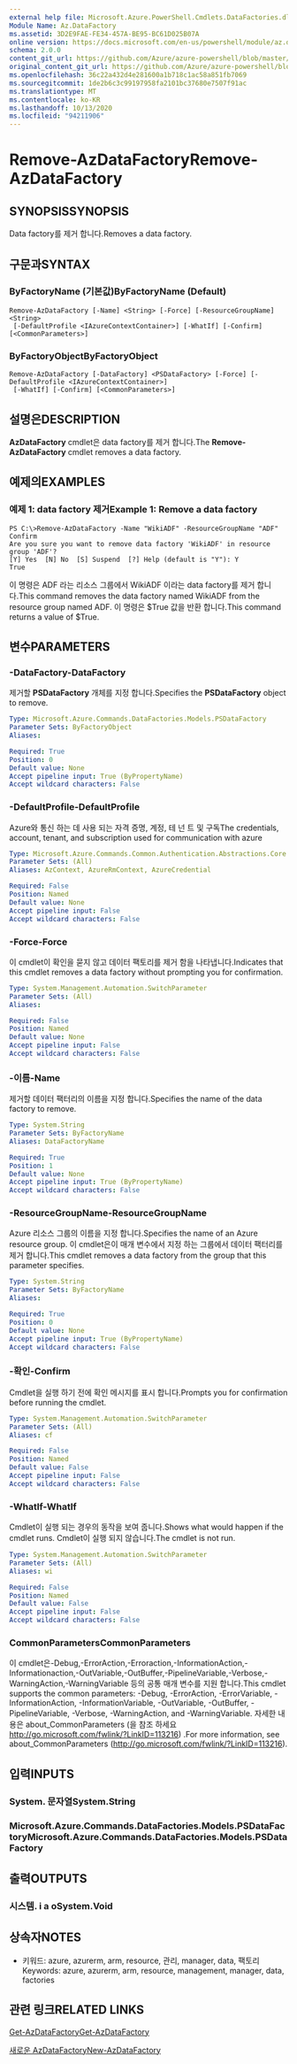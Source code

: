 ```yaml
---
external help file: Microsoft.Azure.PowerShell.Cmdlets.DataFactories.dll-Help.xml
Module Name: Az.DataFactory
ms.assetid: 3D2E9FAE-FE34-457A-BE95-BC61D025B07A
online version: https://docs.microsoft.com/en-us/powershell/module/az.datafactory/remove-azdatafactory
schema: 2.0.0
content_git_url: https://github.com/Azure/azure-powershell/blob/master/src/DataFactory/DataFactoryV2/help/Remove-AzDataFactory.md
original_content_git_url: https://github.com/Azure/azure-powershell/blob/master/src/DataFactory/DataFactoryV2/help/Remove-AzDataFactory.md
ms.openlocfilehash: 36c22a432d4e281600a1b718c1ac58a851fb7069
ms.sourcegitcommit: 1de2b6c3c99197958fa2101bc37680e7507f91ac
ms.translationtype: MT
ms.contentlocale: ko-KR
ms.lasthandoff: 10/13/2020
ms.locfileid: "94211906"
---
```

# <span data-ttu-id="735f9-101">Remove-AzDataFactory</span><span class="sxs-lookup"><span data-stu-id="735f9-101">Remove-AzDataFactory</span></span>

## <span data-ttu-id="735f9-102">SYNOPSIS</span><span class="sxs-lookup"><span data-stu-id="735f9-102">SYNOPSIS</span></span>
<span data-ttu-id="735f9-103">Data factory를 제거 합니다.</span><span class="sxs-lookup"><span data-stu-id="735f9-103">Removes a data factory.</span></span>

## <span data-ttu-id="735f9-104">구문과</span><span class="sxs-lookup"><span data-stu-id="735f9-104">SYNTAX</span></span>

### <span data-ttu-id="735f9-105">ByFactoryName (기본값)</span><span class="sxs-lookup"><span data-stu-id="735f9-105">ByFactoryName (Default)</span></span>
```
Remove-AzDataFactory [-Name] <String> [-Force] [-ResourceGroupName] <String>
 [-DefaultProfile <IAzureContextContainer>] [-WhatIf] [-Confirm] [<CommonParameters>]
```

### <span data-ttu-id="735f9-106">ByFactoryObject</span><span class="sxs-lookup"><span data-stu-id="735f9-106">ByFactoryObject</span></span>
```
Remove-AzDataFactory [-DataFactory] <PSDataFactory> [-Force] [-DefaultProfile <IAzureContextContainer>]
 [-WhatIf] [-Confirm] [<CommonParameters>]
```

## <span data-ttu-id="735f9-107">설명은</span><span class="sxs-lookup"><span data-stu-id="735f9-107">DESCRIPTION</span></span>
<span data-ttu-id="735f9-108">**AzDataFactory** cmdlet은 data factory를 제거 합니다.</span><span class="sxs-lookup"><span data-stu-id="735f9-108">The **Remove-AzDataFactory** cmdlet removes a data factory.</span></span>

## <span data-ttu-id="735f9-109">예제의</span><span class="sxs-lookup"><span data-stu-id="735f9-109">EXAMPLES</span></span>

### <span data-ttu-id="735f9-110">예제 1: data factory 제거</span><span class="sxs-lookup"><span data-stu-id="735f9-110">Example 1: Remove a data factory</span></span>
```
PS C:\>Remove-AzDataFactory -Name "WikiADF" -ResourceGroupName "ADF"
Confirm
Are you sure you want to remove data factory 'WikiADF' in resource group 'ADF'? 
[Y] Yes  [N] No  [S] Suspend  [?] Help (default is "Y"): Y
True
```

<span data-ttu-id="735f9-111">이 명령은 ADF 라는 리소스 그룹에서 WikiADF 이라는 data factory를 제거 합니다.</span><span class="sxs-lookup"><span data-stu-id="735f9-111">This command removes the data factory named WikiADF from the resource group named ADF.</span></span>
<span data-ttu-id="735f9-112">이 명령은 $True 값을 반환 합니다.</span><span class="sxs-lookup"><span data-stu-id="735f9-112">This command returns a value of $True.</span></span>

## <span data-ttu-id="735f9-113">변수</span><span class="sxs-lookup"><span data-stu-id="735f9-113">PARAMETERS</span></span>

### <span data-ttu-id="735f9-114">-DataFactory</span><span class="sxs-lookup"><span data-stu-id="735f9-114">-DataFactory</span></span>
<span data-ttu-id="735f9-115">제거할 **PSDataFactory** 개체를 지정 합니다.</span><span class="sxs-lookup"><span data-stu-id="735f9-115">Specifies the **PSDataFactory** object to remove.</span></span>

```yaml
Type: Microsoft.Azure.Commands.DataFactories.Models.PSDataFactory
Parameter Sets: ByFactoryObject
Aliases:

Required: True
Position: 0
Default value: None
Accept pipeline input: True (ByPropertyName)
Accept wildcard characters: False
```

### <span data-ttu-id="735f9-116">-DefaultProfile</span><span class="sxs-lookup"><span data-stu-id="735f9-116">-DefaultProfile</span></span>
<span data-ttu-id="735f9-117">Azure와 통신 하는 데 사용 되는 자격 증명, 계정, 테 넌 트 및 구독</span><span class="sxs-lookup"><span data-stu-id="735f9-117">The credentials, account, tenant, and subscription used for communication with azure</span></span>

```yaml
Type: Microsoft.Azure.Commands.Common.Authentication.Abstractions.Core.IAzureContextContainer
Parameter Sets: (All)
Aliases: AzContext, AzureRmContext, AzureCredential

Required: False
Position: Named
Default value: None
Accept pipeline input: False
Accept wildcard characters: False
```

### <span data-ttu-id="735f9-118">-Force</span><span class="sxs-lookup"><span data-stu-id="735f9-118">-Force</span></span>
<span data-ttu-id="735f9-119">이 cmdlet이 확인을 묻지 않고 데이터 팩토리를 제거 함을 나타냅니다.</span><span class="sxs-lookup"><span data-stu-id="735f9-119">Indicates that this cmdlet removes a data factory without prompting you for confirmation.</span></span>

```yaml
Type: System.Management.Automation.SwitchParameter
Parameter Sets: (All)
Aliases:

Required: False
Position: Named
Default value: None
Accept pipeline input: False
Accept wildcard characters: False
```

### <span data-ttu-id="735f9-120">-이름</span><span class="sxs-lookup"><span data-stu-id="735f9-120">-Name</span></span>
<span data-ttu-id="735f9-121">제거할 데이터 팩터리의 이름을 지정 합니다.</span><span class="sxs-lookup"><span data-stu-id="735f9-121">Specifies the name of the data factory to remove.</span></span>

```yaml
Type: System.String
Parameter Sets: ByFactoryName
Aliases: DataFactoryName

Required: True
Position: 1
Default value: None
Accept pipeline input: True (ByPropertyName)
Accept wildcard characters: False
```

### <span data-ttu-id="735f9-122">-ResourceGroupName</span><span class="sxs-lookup"><span data-stu-id="735f9-122">-ResourceGroupName</span></span>
<span data-ttu-id="735f9-123">Azure 리소스 그룹의 이름을 지정 합니다.</span><span class="sxs-lookup"><span data-stu-id="735f9-123">Specifies the name of an Azure resource group.</span></span>
<span data-ttu-id="735f9-124">이 cmdlet은이 매개 변수에서 지정 하는 그룹에서 데이터 팩터리를 제거 합니다.</span><span class="sxs-lookup"><span data-stu-id="735f9-124">This cmdlet removes a data factory from the group that this parameter specifies.</span></span>

```yaml
Type: System.String
Parameter Sets: ByFactoryName
Aliases:

Required: True
Position: 0
Default value: None
Accept pipeline input: True (ByPropertyName)
Accept wildcard characters: False
```

### <span data-ttu-id="735f9-125">-확인</span><span class="sxs-lookup"><span data-stu-id="735f9-125">-Confirm</span></span>
<span data-ttu-id="735f9-126">Cmdlet을 실행 하기 전에 확인 메시지를 표시 합니다.</span><span class="sxs-lookup"><span data-stu-id="735f9-126">Prompts you for confirmation before running the cmdlet.</span></span>

```yaml
Type: System.Management.Automation.SwitchParameter
Parameter Sets: (All)
Aliases: cf

Required: False
Position: Named
Default value: False
Accept pipeline input: False
Accept wildcard characters: False
```

### <span data-ttu-id="735f9-127">-WhatIf</span><span class="sxs-lookup"><span data-stu-id="735f9-127">-WhatIf</span></span>
<span data-ttu-id="735f9-128">Cmdlet이 실행 되는 경우의 동작을 보여 줍니다.</span><span class="sxs-lookup"><span data-stu-id="735f9-128">Shows what would happen if the cmdlet runs.</span></span>
<span data-ttu-id="735f9-129">Cmdlet이 실행 되지 않습니다.</span><span class="sxs-lookup"><span data-stu-id="735f9-129">The cmdlet is not run.</span></span>

```yaml
Type: System.Management.Automation.SwitchParameter
Parameter Sets: (All)
Aliases: wi

Required: False
Position: Named
Default value: False
Accept pipeline input: False
Accept wildcard characters: False
```

### <span data-ttu-id="735f9-130">CommonParameters</span><span class="sxs-lookup"><span data-stu-id="735f9-130">CommonParameters</span></span>
<span data-ttu-id="735f9-131">이 cmdlet은-Debug,-ErrorAction,-Erroraction,-InformationAction,-Informationaction,-OutVariable,-OutBuffer,-PipelineVariable,-Verbose,-WarningAction,-WarningVariable 등의 공통 매개 변수를 지원 합니다.</span><span class="sxs-lookup"><span data-stu-id="735f9-131">This cmdlet supports the common parameters: -Debug, -ErrorAction, -ErrorVariable, -InformationAction, -InformationVariable, -OutVariable, -OutBuffer, -PipelineVariable, -Verbose, -WarningAction, and -WarningVariable.</span></span> <span data-ttu-id="735f9-132">자세한 내용은 about_CommonParameters (을 참조 하세요 http://go.microsoft.com/fwlink/?LinkID=113216) .</span><span class="sxs-lookup"><span data-stu-id="735f9-132">For more information, see about_CommonParameters (http://go.microsoft.com/fwlink/?LinkID=113216).</span></span>

## <span data-ttu-id="735f9-133">입력</span><span class="sxs-lookup"><span data-stu-id="735f9-133">INPUTS</span></span>

### <span data-ttu-id="735f9-134">System. 문자열</span><span class="sxs-lookup"><span data-stu-id="735f9-134">System.String</span></span>

### <span data-ttu-id="735f9-135">Microsoft.Azure.Commands.DataFactories.Models.PSDataFactory</span><span class="sxs-lookup"><span data-stu-id="735f9-135">Microsoft.Azure.Commands.DataFactories.Models.PSDataFactory</span></span>

## <span data-ttu-id="735f9-136">출력</span><span class="sxs-lookup"><span data-stu-id="735f9-136">OUTPUTS</span></span>

### <span data-ttu-id="735f9-137">시스템. i a o</span><span class="sxs-lookup"><span data-stu-id="735f9-137">System.Void</span></span>

## <span data-ttu-id="735f9-138">상속자</span><span class="sxs-lookup"><span data-stu-id="735f9-138">NOTES</span></span>
* <span data-ttu-id="735f9-139">키워드: azure, azurerm, arm, resource, 관리, manager, data, 팩토리</span><span class="sxs-lookup"><span data-stu-id="735f9-139">Keywords: azure, azurerm, arm, resource, management, manager, data, factories</span></span>

## <span data-ttu-id="735f9-140">관련 링크</span><span class="sxs-lookup"><span data-stu-id="735f9-140">RELATED LINKS</span></span>

[<span data-ttu-id="735f9-141">Get-AzDataFactory</span><span class="sxs-lookup"><span data-stu-id="735f9-141">Get-AzDataFactory</span></span>](./Get-AzDataFactory.md)

[<span data-ttu-id="735f9-142">새로운 AzDataFactory</span><span class="sxs-lookup"><span data-stu-id="735f9-142">New-AzDataFactory</span></span>](./New-AzDataFactory.md)



